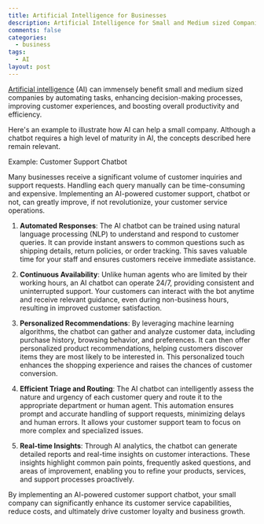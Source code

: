```yaml
---
title: Artificial Intelligence for Businesses
description: Artificial Intelligence for Small and Medium sized Companies (SMEs).
comments: false
categories:
  - business
tags:
  - AI
layout: post
---
```

[Artificial intelligence](/artificial-intelligence/) (AI) can immensely benefit small and medium sized companies by automating tasks, enhancing decision-making processes, improving customer experiences, and boosting overall productivity and efficiency. 

Here's an example to illustrate how AI can help a small company. Although a chatbot requires a high level of maturity in AI, the concepts described here remain relevant.

Example: Customer Support Chatbot

Many businesses receive a significant volume of customer inquiries and support requests. Handling each query manually can be time-consuming and expensive. Implementing an AI-powered customer support, chatbot or not, can greatly improve, if not revolutionize, your customer service operations.

1. **Automated Responses**: The AI chatbot can be trained using natural language processing (NLP) to understand and respond to customer queries. It can provide instant answers to common questions such as shipping details, return policies, or order tracking. This saves valuable time for your staff and ensures customers receive immediate assistance.
    
2. **Continuous Availability**: Unlike human agents who are limited by their working hours, an AI chatbot can operate 24/7, providing consistent and uninterrupted support. Your customers can interact with the bot anytime and receive relevant guidance, even during non-business hours, resulting in improved customer satisfaction.
    
3. **Personalized Recommendations**: By leveraging machine learning algorithms, the chatbot can gather and analyze customer data, including purchase history, browsing behavior, and preferences. It can then offer personalized product recommendations, helping customers discover items they are most likely to be interested in. This personalized touch enhances the shopping experience and raises the chances of customer conversion.
    
4. **Efficient Triage and Routing**: The AI chatbot can intelligently assess the nature and urgency of each customer query and route it to the appropriate department or human agent. This automation ensures prompt and accurate handling of support requests, minimizing delays and human errors. It allows your customer support team to focus on more complex and specialized issues.
    
5. **Real-time Insights**: Through AI analytics, the chatbot can generate detailed reports and real-time insights on customer interactions. These insights highlight common pain points, frequently asked questions, and areas of improvement, enabling you to refine your products, services, and support processes proactively.
    

By implementing an AI-powered customer support chatbot, your small company can significantly enhance its customer service capabilities, reduce costs, and ultimately drive customer loyalty and business growth.